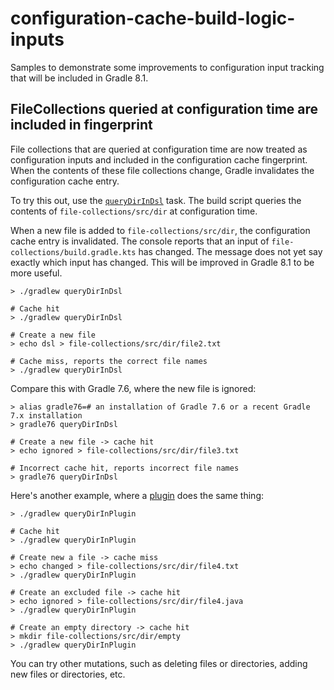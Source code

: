 # configuration-cache-build-logic-inputs

Samples to demonstrate some improvements to configuration input tracking that will be included in Gradle 8.1.

## FileCollections queried at configuration time are included in fingerprint

File collections that are queried at configuration time are now treated as configuration inputs and included in
the configuration cache fingerprint. When the contents of these file collections change, Gradle invalidates the configuration cache
entry.

To try this out, use the [`queryDirInDsl`](file-collections/build.gradle.kts#L5) task. The build script queries the contents
of `file-collections/src/dir` at configuration time.

When a new file is added to `file-collections/src/dir`, the configuration cache entry is invalidated.
The console reports that an input of `file-collections/build.gradle.kts` has changed. The message does not yet say exactly
which input has changed. This will be improved in Gradle 8.1 to be more useful.

```shell
> ./gradlew queryDirInDsl

# Cache hit
> ./gradlew queryDirInDsl

# Create a new file
> echo dsl > file-collections/src/dir/file2.txt

# Cache miss, reports the correct file names
> ./gradlew queryDirInDsl
```

Compare this with Gradle 7.6, where the new file is ignored:

```shell
> alias gradle76=# an installation of Gradle 7.6 or a recent Gradle 7.x installation
> gradle76 queryDirInDsl

# Create a new file -> cache hit
> echo ignored > file-collections/src/dir/file3.txt

# Incorrect cache hit, reports incorrect file names
> gradle76 queryDirInDsl
```

Here's another example, where a [plugin](java-plugins/src/main/java/test/plugins/FileCollectionPlugin.java#l16) does the same thing:

```shell
> ./gradlew queryDirInPlugin

# Cache hit
> ./gradlew queryDirInPlugin

# Create new a file -> cache miss
> echo changed > file-collections/src/dir/file4.txt
> ./gradlew queryDirInPlugin

# Create an excluded file -> cache hit
> echo ignored > file-collections/src/dir/file4.java
> ./gradlew queryDirInPlugin

# Create an empty directory -> cache hit
> mkdir file-collections/src/dir/empty
> ./gradlew queryDirInPlugin
```

You can try other mutations, such as deleting files or directories, adding new files or directories, etc.

